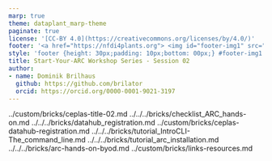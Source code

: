 ```yaml
---
marp: true
theme: dataplant_marp-theme
paginate: true
license: '[CC-BY 4.0](https://creativecommons.org/licenses/by/4.0/)'
footer: '<a href="https://nfdi4plants.org"> <img id="footer-img1" src="./../../../images/logos/DataPLANT/dataplant-logo-square-bg-transparent.svg"></a> <a href="https://ceplas.eu"> <img id="footer-img2" src="./../../../images/logos/CEPLAS/ceplas-icon.jpeg"></a><a href="https://creativecommons.org/licenses/by/4.0/"><img id="footer-img3" src="./../../../images/logos/CreativeCommons/by.svg"></a>'
style: 'footer {height: 30px;padding: 10px;bottom: 00px;} #footer-img1 {height: 30px; padding-left: 0px;} #footer-img2 {height: 30px; padding-left: 20px;opacity: 0.5;}  #footer-img3 {height: 20px;padding-left: 20px; opacity: 0.5;}'
title: Start-Your-ARC Workshop Series - Session 02
author:
- name: Dominik Brilhaus
  github: https://github.com/brilator
  orcid: https://orcid.org/0000-0001-9021-3197
---
```


../custom/bricks/ceplas-title-02.md
../../../bricks/checklist_ARC_hands-on.md
../../../bricks/datahub_registration.md
../custom/bricks/ceplas-datahub-registration.md
../../../bricks/tutorial_IntroCLI-The_command_line.md
../../../bricks/tutorial_arc_installation.md
../../../bricks/arc-hands-on-byod.md
../custom/bricks/links-resources.md
